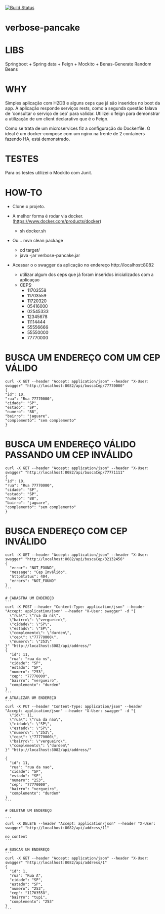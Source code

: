 [![Build Status](https://travis-ci.org/xild/verbose-pancake.svg?branch=master)](https://travis-ci.org/xild/verbose-pancake)
# verbose-pancake
# LIBS
 Springboot + Spring data + Feign + Mockito + Benas-Generate Random Beans
# WHY

 Simples aplicação com H2DB e alguns ceps que já são inseridos no boot da app. A aplicação responde serviços rests, como a segunda questão falava de 'consultar o serviço de cep' para validar. Utilizei o feign para demonstrar a utilização de um client declarativo que é o Feign.
 
 Como se trata de um microservices fiz a configuração do Dockerfile. O ideal é um docker-compose com um nginx na frente de 2 containers fazendo HA, está demonstrado. 
 
 
# TESTES
 Para os testes utilizei o Mockito com Junit. 
# HOW-TO
- Clone o projeto. 
- A melhor forma é rodar via docker. (https://www.docker.com/products/docker)
  - sh docker.sh
- Ou... mvn clean package
  - cd target/
  - java -jar verbose-pancake.jar

- Acessar o o swagger da aplicação no endereço http://localhost:8082
  - utilizar algum dos ceps que já foram inseridos inicializados com a aplicaçao
  - CEPS:
    - 11703558
    - 11703559
    - 11720320
    - 05416000
    - 02545333
    - 12345678
    - 11114444
    - 55556666
    - 55550000
    - 77770000

# BUSCA UM ENDEREÇO COM UM CEP VÁLIDO 
  ```
 curl -X GET --header "Accept: application/json" --header "X-User: swagger" "http://localhost:8082/api/buscaCep/77770000"
 {
  "id": 10,
  "rua": "Rua 77770000",
  "cidade": "SP",
  "estado": "SP",
  "numero": "88",
  "bairro": "jaguare",
  "complemento": "sem complemento"
} 
``` 
# BUSCA UM ENDEREÇO VÁLIDO PASSANDO UM CEP INVÁLIDO 
  ```
 curl -X GET --header "Accept: application/json" --header "X-User: swagger" "http://localhost:8082/api/buscaCep/77771111"
 {
  "id": 10,
  "rua": "Rua 77770000",
  "cidade": "SP",
  "estado": "SP",
  "numero": "88",
  "bairro": "jaguare",
  "complemento": "sem complemento"
} 
``` 
# BUSCA ENDEREÇO COM CEP INVÁLIDO
````
curl -X GET --header "Accept: application/json" --header "X-User: swagger" "http://localhost:8082/api/buscaCep/32132456"
{
  "error": "NOT_FOUND",
  "message": "Cep Inválido",
  "httpStatus": 404,
  "errors": "NOT_FOUND"
}
```

# CADASTRA UM ENDEREÇO
```
curl -X POST --header "Content-Type: application/json" --header "Accept: application/json" --header "X-User: swagger" -d "{
  \"rua\": \"rua da ns\",
  \"bairro\": \"vergueiro\",
  \"cidade\": \"SP\",
  \"estado\": \"SP\",
  \"complemento\": \"durden\",
  \"cep\": \"77770000\",
  \"numero\": \"253\"
}" "http://localhost:8082/api/address/"
{
  "id": 11,
  "rua": "rua da ns",
  "cidade": "SP",
  "estado": "SP",
  "numero": "253",
  "cep": "77770000",
  "bairro": "vergueiro",
  "complemento": "durden"
}
```
# ATUALIZAR UM ENDEREÇO
``` 
curl -X PUT --header "Content-Type: application/json" --header "Accept: application/json" --header "X-User: swagger" -d "{
  \"id\": 11,
  \"rua\": \"rua da nao\",
  \"cidade\": \"SP\",
  \"estado\": \"SP\",
  \"numero\": \"253\",
  \"cep\": \"77770000\",
  \"bairro\": \"vergueiro\",
  \"complemento\": \"durdem\"
}" "http://localhost:8082/api/address/"

{
  "id": 11,
  "rua": "rua da nao",
  "cidade": "SP",
  "estado": "SP",
  "numero": "253",
  "cep": "77770000",
  "bairro": "vergueiro",
  "complemento": "durdem"
}
```

# DELETAR UM ENDEREÇO

``` 
curl -X DELETE --header "Accept: application/json" --header "X-User: swagger" "http://localhost:8082/api/address/11"

no content
```

# BUSCAR UM ENDEREÇO
``` 
curl -X GET --header "Accept: application/json" --header "X-User: swagger" "http://localhost:8082/api/address/1" 
{
  "id": 1,
  "rua": "Rua A",
  "cidade": "SP",
  "estado": "SP",
  "numero": "253",
  "cep": "11703558",
  "bairro": "tupi",
  "complemento": "253"
}
``` 


